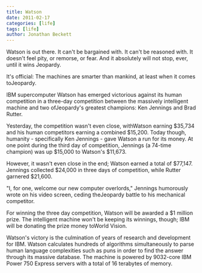 ```yaml
---
title: Watson
date: 2011-02-17
categories: [life]
tags: [life]
author: Jonathan Beckett
---
```


Watson is out there. It can't be bargained with. It can't be reasoned with. It doesn't feel pity, or remorse, or fear. And it absolutely will not stop, ever, until it wins Jeopardy.

It's official: The machines are smarter than mankind, at least when it comes toJeopardy.

IBM supercomputer Watson has emerged victorious against its human competition in a three-day competition between the massively intelligent machine and two ofJeopardy's greatest champions: Ken Jennings and Brad Rutter.

Yesterday, the competition wasn't even close, withWatson earning $35,734 and his human competitors earning a combined $15,200. Today though, humanity - specifically Ken Jennings - gave Watson a run for its money. At one point during the third day of competition, Jennings (a 74-time champion) was up $15,000 to Watson's $11,673.

However, it wasn't even close in the end; Watson earned a total of $77,147. Jennings collected $24,000 in three days of competition, while Rutter garnered $21,600.

"I, for one, welcome our new computer overlords," Jennings humorously wrote on his video screen, ceding theJeopardy battle to his mechanical competitor.

For winning the three day competition, Watson will be awarded a $1 million prize. The intelligent machine won't be keeping its winnings, though; IBM will be donating the prize money toWorld Vision.

Watson's victory is the culmination of years of research and development for IBM. Watson calculates hundreds of algorithms simultaneously to parse human language complexities such as puns in order to find the answer through its massive database. The machine is powered by 9032-core IBM Power 750 Express servers with a total of 16 terabytes of memory.